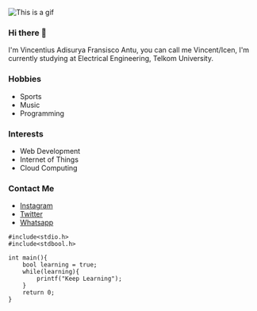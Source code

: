 ![This is a gif](https://media3.giphy.com/media/9Nih83HKDl0UE/giphy.gif)

### Hi there 👋
I'm Vincentius Adisurya Fransisco Antu, you can call me Vincent/Icen, I'm currently studying at Electrical Engineering, Telkom University.

### Hobbies
- Sports
- Music
- Programming

### Interests
- Web Development
- Internet of Things
- Cloud Computing

### Contact Me
- [Instagram](https://www.instagram.com/vincentiusantu)
- [Twitter](https://twitter.com/vincent_va10)
- [Whatsapp](https://wa.me/6282311457280)


```
#include<stdio.h>
#include<stdbool.h>

int main(){
    bool learning = true;
    while(learning){
        printf("Keep Learning");
    }
    return 0;
}
```
<!--
**vincentiusantu/vincentiusantu** is a ✨ _special_ ✨ repository because its `README.md` (this file) appears on your GitHub profile.

Here are some ideas to get you started:

- 🔭 I’m currently working on ...
- 🌱 I’m currently learning ...
- 👯 I’m looking to collaborate on ...
- 🤔 I’m looking for help with ...
- 💬 Ask me about ...
- 📫 How to reach me: ...
- 😄 Pronouns: ...
- ⚡ Fun fact: ...
-->
